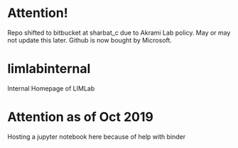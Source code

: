 # Attention!
Repo shifted to bitbucket at sharbat_c due to Akrami Lab policy. May or may not update this later. Github is now bought by Microsoft. 

# limlabinternal
Internal Homepage of LIMLab

# Attention as of Oct 2019
Hosting a jupyter notebook here because of help with binder

